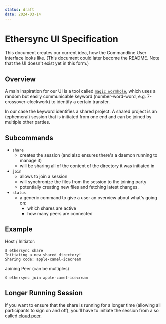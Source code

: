 ```yaml
---
status: draft
date: 2024-03-14
---
```

# Ethersync UI Specification

This document creates our current idea, how the Commandline User Interface looks like.
(This document could later become the README. Note that the UI doesn't exist yet in this form.)

## Overview

A main inspiration for our UI is a tool called [`magic wormhole`](https://magic-wormhole.readthedocs.io/en/latest/welcome.html#example),
which uses a random but easily communicable keyword (number-word-word, e.g. 7-crossover-clockwork) to identify a certain transfer.

In our case the keyword identifies a shared project.
A shared project is an (ephemeral) session that is initiated from one end and can be joined by multiple other parties.

## Subcommands

- `share`
    - creates the session (and also ensures there's a daemon running to manage it)
    - will be sharing all of the content of the directory it was initiated in
- `join`
    - allows to join a session
    - will synchronize the files from the session to the joining party
    - potentially creating new files and fetching latest changes.
- `status`
    - a generic command to give a user an overview about what's going on:
        - which shares are active
        - how many peers are connected

## Example

Host / Initiator:
```
$ ethersync share
Initiating a new shared directory!
Sharing code: apple-camel-icecream
```

Joining Peer (can be multiples)
```
$ ethersync join apple-camel-icecream
```

## Longer Running Session

If you want to ensure that the share is running for a longer time (allowing all participants to sign on and off), you'll have to initiate the session from a so called [cloud peer](https://www.inkandswitch.com/local-first/).

